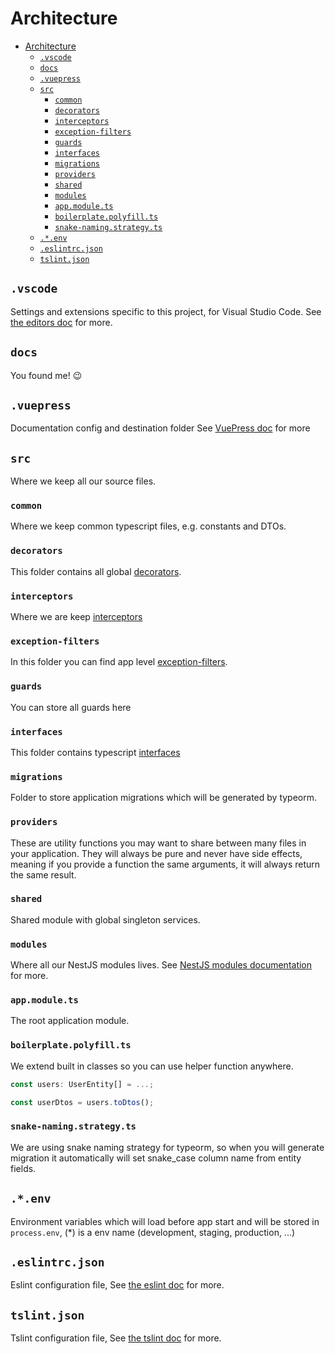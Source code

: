 # Architecture

- [Architecture](#architecture)
  - [`.vscode`](#vscode)
  - [`docs`](#docs)
  - [`.vuepress`](#vuepress)
  - [`src`](#src)
    - [`common`](#common)
    - [`decorators`](#decorators)
    - [`interceptors`](#interceptors)
    - [`exception-filters`](#exception-filters)
    - [`guards`](#guards)
    - [`interfaces`](#interfaces)
    - [`migrations`](#migrations)
    - [`providers`](#providers)
    - [`shared`](#shared)
    - [`modules`](#modules)
    - [`app.module.ts`](#appmodulets)
    - [`boilerplate.polyfill.ts`](#boilerplatepolyfillts)
    - [`snake-naming.strategy.ts`](#snake-namingstrategyts)
  - [`.*.env`](#env)
  - [`.eslintrc.json`](#eslintrcjson)
  - [`tslint.json`](#tslintjson)

## `.vscode`

Settings and extensions specific to this project, for Visual Studio Code. See [the editors doc](editors.md#visual-studio-code) for more.

## `docs`

You found me! :wink:

## `.vuepress`

Documentation config and destination folder See [VuePress doc](https://vuepress.vuejs.org) for more

## `src`

Where we keep all our source files.

### `common`

Where we keep common typescript files, e.g. constants and DTOs.

### `decorators`

This folder contains all global [decorators](https://www.typescriptlang.org/docs/handbook/decorators.html).

### `interceptors`

Where we are keep [interceptors](https://docs.nestjs.com/interceptors)

### `exception-filters`

In this folder you can find app level [exception-filters](https://docs.nestjs.com/exception-filters).

### `guards`

You can store all guards here

### `interfaces`

This folder contains typescript [interfaces](https://www.typescriptlang.org/docs/handbook/interfaces.html)

### `migrations`

Folder to store application migrations which will be generated by typeorm.

### `providers`

These are utility functions you may want to share between many files in your application. They will always be pure and never have side effects, meaning if you provide a function the same arguments, it will always return the same result.

### `shared`

Shared module with global singleton services.

### `modules`

Where all our NestJS modules lives. See [NestJS modules documentation](https://docs.nestjs.com/modules) for more.

### `app.module.ts`

The root application module.

### `boilerplate.polyfill.ts`

We extend built in classes so you can use helper function anywhere.

```typescript
const users: UserEntity[] = ...;

const userDtos = users.toDtos();
```

### `snake-naming.strategy.ts`

We are using snake naming strategy for typeorm, so when you will generate migration it automatically will set snake_case column name from entity fields.

## `.*.env`

Environment variables which will load before app start and will be stored in `process.env`, (*) is a env name (development, staging, production, ...)

## `.eslintrc.json`

Eslint configuration file, See [the eslint doc](https://eslint.org/) for more.

## `tslint.json`

Tslint configuration file, See [the tslint doc](https://palantir.github.io/tslint/) for more.
